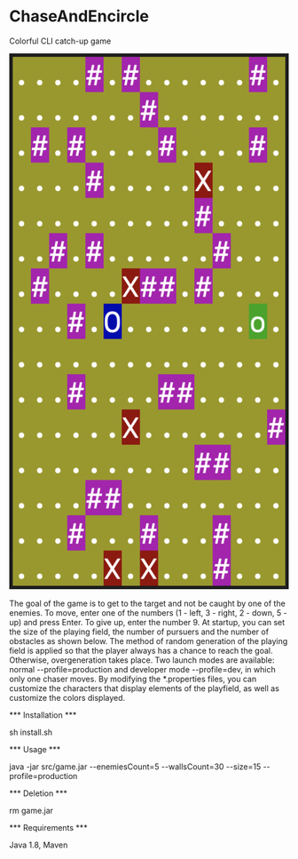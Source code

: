 # ChaseAndEncircle

Colorful CLI catch-up game

<img src="materials/preview.png" alt="preview" width="650">

The goal of the game is to get to the target and not be caught by one of the enemies. To move, enter one of the numbers (1 - left, 3 - right, 2 - down, 5 - up) and press Enter. To give up, enter the number 9. At startup, you can set the size of the playing field, the number of pursuers and the number of obstacles as shown below. The method of random generation of the playing field is applied so that the player always has a chance to reach the goal. Otherwise, overgeneration takes place. Two launch modes are available: normal --profile=production and developer mode --profile=dev, in which only one chaser moves. By modifying the *.properties files, you can customize the characters that display elements of the playfield, as well as customize the colors displayed.

*** Installation ***

sh install.sh

*** Usage ***

java -jar src/game.jar --enemiesCount=5 --wallsCount=30 --size=15 --profile=production

*** Deletion ***

rm game.jar

*** Requirements ***

Java 1.8, Maven

